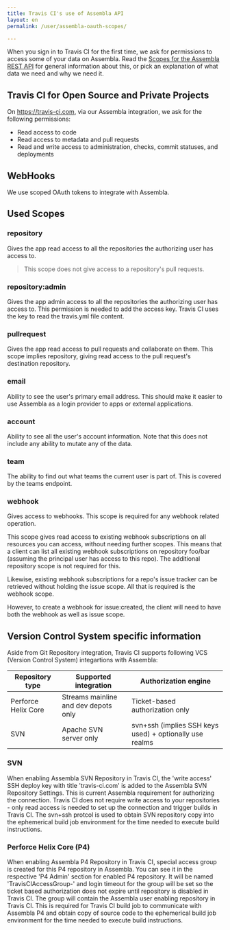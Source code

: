 ```yaml
---
title: Travis CI's use of Assembla API
layout: en
permalink: /user/assembla-oauth-scopes/

---
```


When you sign in to Travis CI for the first time, we ask for permissions to access
some of your data on Assembla. Read the
[Scopes for the Assembla REST API](https://api-docs.assembla.cc/)
for general information about this, or pick an explanation of what data we need and why we need it.

## Travis CI for Open Source and Private Projects

On <https://travis-ci.com>, via our Assembla integration, we ask for the following permissions:

- Read access to code
- Read access to metadata and pull requests
- Read and write access to administration, checks, commit statuses, and deployments

## WebHooks

We use scoped OAuth tokens to integrate with Assembla.

## Used Scopes

### repository
Gives the app read access to all the repositories the authorizing user has access to.
> This scope does not give access to a repository's pull requests.

### repository:admin
Gives the app admin access to all the repositories the authorizing user has access to. This permission is needed to add the access key. Travis CI uses the key to read the travis.yml file content.


### pullrequest
Gives the app read access to pull requests and collaborate on them. This scope implies repository, giving read access to the pull request's destination repository.

### email
Ability to see the user's primary email address. This should make it easier to use Assembla as a login provider to apps or external applications.

### account
Ability to see all the user's account information. Note that this does not include any ability to mutate any of the data.

### team
The ability to find out what teams the current user is part of. This is covered by the teams endpoint.

### webhook
Gives access to webhooks. This scope is required for any webhook related operation.

This scope gives read access to existing webhook subscriptions on all resources you can access, without needing further scopes.
This means that a client can list all existing webhook subscriptions on repository foo/bar (assuming the principal user has access
to this repo). The additional repository scope is not required for this.

Likewise, existing webhook subscriptions for a repo's issue tracker can be retrieved without holding the issue scope.
All that is required is the webhook scope.

However, to create a webhook for issue:created, the client will need to have both the webhook as well as issue scope.

## Version Control System specific information

Aside from Git Repository integration, Travis CI supports following VCS (Version Control System) integartions with Assembla:

| Repository type     | Supported integration                | Authorization engine                                    |
| ------------------- | ------------------------------------ | ------------------------------------------------------- |
| Perforce Helix Core | Streams mainline and dev depots only | Ticket-based authorization only                         |
| SVN                 | Apache SVN server only               | svn+ssh (implies SSH keys used) + optionally use realms |

### SVN

When enabling Assembla SVN Repository in Travis CI, the 'write access' SSH deploy key with title 'travis-ci.com' is 
added to the Assembla SVN Repository Settings. This is current Assembla requirement for authorizing the connection. 
Travis CI does not require write access to your repositories - only read access is needed to set up the connection and 
trigger builds in Travis CI. 
The svn+ssh protcol is used to obtain SVN repository copy into the ephemerical build job environment for the time 
needed to execute build instructions.

### Perforce Helix Core (P4)

When enabling Assembla P4 Repository in Travis CI, special access group is created for this P4 repository in Assembla. 
You can see it in the respective 'P4 Admin' section for enabled P4 repository. It will be named 'TravisCIAccessGroup-<guid>'
and login timeout for the group will be set so the ticket based authorization does not expire until repository is disabled 
in Travis CI. The group will contain the Assembla user enabling repository in Travis CI.
This is required for Travis CI build job to communicate with Assembla P4 and obtain copy of source code to the ephemerical
build job environment for the time needed to execute build instructions.
